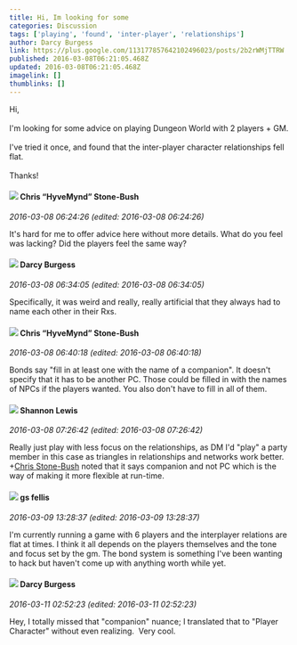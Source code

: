 ```yaml
---
title: Hi, Im looking for some
categories: Discussion
tags: ['playing', 'found', 'inter-player', 'relationships']
author: Darcy Burgess
link: https://plus.google.com/113177857642102496023/posts/2b2rWMjTTRW
published: 2016-03-08T06:21:05.468Z
updated: 2016-03-08T06:21:05.468Z
imagelink: []
thumblinks: []
---
```


Hi,<br /><br />I&#39;m looking for some advice on playing Dungeon World with 2 players + GM.<br /><br />I&#39;ve tried it once, and found that the inter-player character relationships fell flat.<br /><br />Thanks!
<div id='comment z12mt5cwwyz2udjkd22ef3xznsflvlqut'>
  <h4><img src='{{site.baseurl}}//images/avatars/108053817066303198241_photo.jpg'> Chris “HyveMynd” Stone-Bush</h4>
      <p><cite>2016-03-08 06:24:26 (edited: 2016-03-08 06:24:26)</cite></p>
        <p>It&#39;s hard for me to offer advice here without more details. What do you feel was lacking? Did the players feel the same way?</p>
</div>
        

<div id='comment z12mt5cwwyz2udjkd22ef3xznsflvlqut'>
  <h4><img src='{{site.baseurl}}//images/avatars/113177857642102496023_photo.jpg'> Darcy Burgess</h4>
      <p><cite>2016-03-08 06:34:05 (edited: 2016-03-08 06:34:05)</cite></p>
        <p>Specifically, it was weird and really, really artificial that they always had to name each other in their Rxs.</p>
</div>
        

<div id='comment z12mt5cwwyz2udjkd22ef3xznsflvlqut'>
  <h4><img src='{{site.baseurl}}//images/avatars/108053817066303198241_photo.jpg'> Chris “HyveMynd” Stone-Bush</h4>
      <p><cite>2016-03-08 06:40:18 (edited: 2016-03-08 06:40:18)</cite></p>
        <p>Bonds say &quot;fill in at least one with the name of a companion&quot;. It doesn&#39;t specify that it has to be another PC. Those could be filled in with the names of NPCs if the players wanted. You also don&#39;t have to fill in all of them.</p>
</div>
        

<div id='comment z12mt5cwwyz2udjkd22ef3xznsflvlqut'>
  <h4><img src='{{site.baseurl}}//images/avatars/100329751653535402856_photo.jpg'> Shannon Lewis</h4>
      <p><cite>2016-03-08 07:26:42 (edited: 2016-03-08 07:26:42)</cite></p>
        <p>Really just play with less focus on the relationships, as DM I&#39;d &quot;play&quot; a party member in this case as triangles in relationships and networks work better. <span class="proflinkWrapper"><span class="proflinkPrefix">+</span><a class="proflink" href="https://plus.google.com/108053817066303198241" oid="108053817066303198241">Chris Stone-Bush</a></span> noted that it says companion and not PC which is the way of making it more flexible at run-time.</p>
</div>
        

<div id='comment z12mt5cwwyz2udjkd22ef3xznsflvlqut'>
  <h4><img src='{{site.baseurl}}//images/avatars/112320919179458078433_photo.jpg'> gs fellis</h4>
      <p><cite>2016-03-09 13:28:37 (edited: 2016-03-09 13:28:37)</cite></p>
        <p>I&#39;m currently running a game with 6 players and the interplayer relations are flat at times. I think it all depends on the players themselves and the tone and focus set by the gm.  The bond system is something I&#39;ve been wanting to hack but haven&#39;t come up with anything worth while yet.</p>
</div>
        

<div id='comment z12mt5cwwyz2udjkd22ef3xznsflvlqut'>
  <h4><img src='{{site.baseurl}}//images/avatars/113177857642102496023_photo.jpg'> Darcy Burgess</h4>
      <p><cite>2016-03-11 02:52:23 (edited: 2016-03-11 02:52:23)</cite></p>
        <p>Hey, I totally missed that &quot;companion&quot; nuance; I translated that to &quot;Player Character&quot; without even realizing.  Very cool.</p>
</div>
        